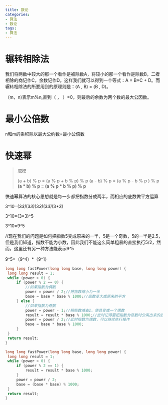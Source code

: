 ```yaml
---
title: 数论
categories:
- 算法
- 数论
tags:
- 算法
---
```




# 辗转相除法

我们将两数中较大的那一个看作是被除数A，将较小的那一个看作是除数B，二者相除的商记作C，余数记作D。这样我们就可以得到一个等式：A = B×C + D。而辗转相除法的所要用到的原理则是：(A , B) = (B , D)。

（m，n)表示m%n,直到（ ， ）=0，则最后的余数为两个数的最大公因数。

<!-- more -->



# 最小公倍数

n和m的乘积除以最大公约数=最小公倍数

# 快速幂

> 取模
>
> (a + b) % p = (a % p + b % p) % p
> (a - b) % p = (a % p - b % p ) % p
> **(a \* b) % p = (a % p \* b % p) % p**

快速幂算法的核心思想就是每一步都把指数分成两半，而相应的底数做平方运算

3^10=(3*3)*(3*3)*(3*3)*(3*3)*(3*3)

3^10=(3*3)^5

3^10=9^5

//现在我们的问题是如何把指数5变成原来的一半，5是一个奇数，5的一半是2.5，但是我们知道，指数不能为小数，因此我们不能这么简单粗暴的直接执行5/2，然而，这里还有另一种方法能表示9^5

9^5=（9^4）*（9^1）

```cpp
long long fastPower(long long base, long long power) {
 long long result = 1;
 while (power > 0) {
     if (power % 2 == 0) {
         //如果指数为偶数
         power = power / 2;//把指数缩小为一半
         base = base * base % 1000;//底数变大成原来的平方
     } else {
         //如果指数为奇数
         power = power - 1;//把指数减去1，使其变成一个偶数
         result = result * base % 1000;//此时记得要把指数为奇数时分离出来的底数的一次方收集好
         power = power / 2;//此时指数为偶数，可以继续执行操作
         base = base * base % 1000;
     }
 }
 return result;
}

long long fastPower(long long base, long long power) {
 long long result = 1;
 while (power > 0) {
     if (power % 2 == 1) {
         result = result * base % 1000;
     }
     power = power / 2;
     base = (base * base) % 1000;
 }
 return result;
}
```



